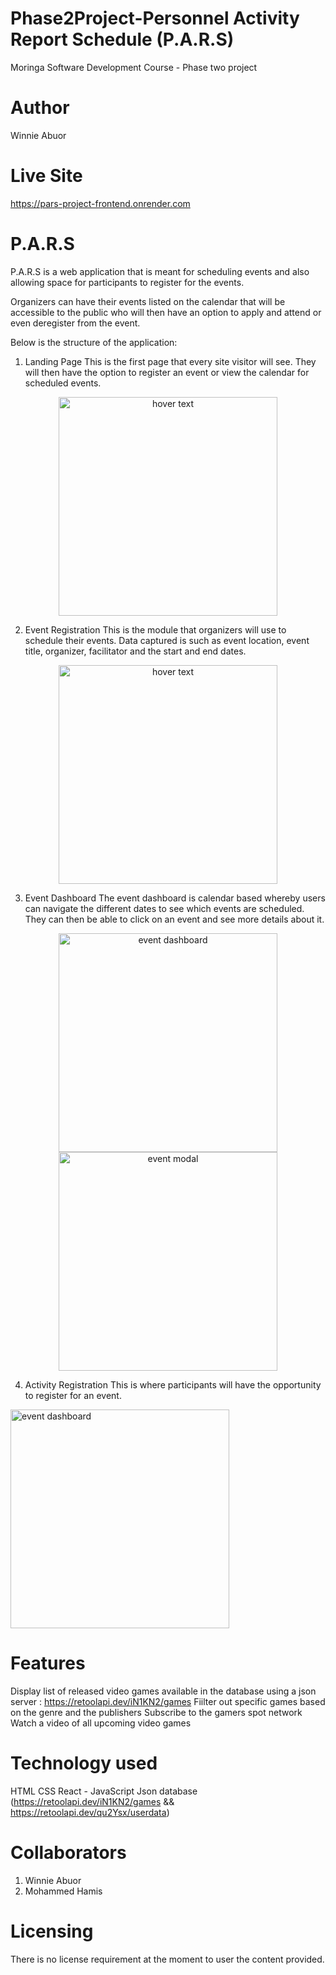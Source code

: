 # Phase2Project-Personnel Activity Report Schedule (P.A.R.S)
Moringa Software Development Course - Phase two project

# Author
Winnie Abuor

# Live Site

https://pars-project-frontend.onrender.com

# P.A.R.S
P.A.R.S is a web application that is meant for scheduling events and also allowing space for participants to register for the events.

Organizers can have their events listed on the calendar that will be accessible to the public who will then have an option to apply and attend or even deregister from the event.

Below is the structure of the application:

1. Landing Page
   This is the first page that every site visitor will see. They will then have the option to register an event or view the calendar for scheduled events.

<p align="center">
  <img src="./D.png" width="350" title="hover text">
<!--   <img src="./.png" width="350" alt="accessibility text"> -->
</p>

2. Event Registration
   This is the module that organizers will use to schedule their events. Data captured is such as event location, event title, organizer, facilitator and the start and end dates.

<p align="center">
  <img src="./G.png" width="350" title="hover text">
<!--   <img src="./GameList.png" width="350" alt="accessibility text"> -->
</p>

3. Event Dashboard
   The event dashboard is calendar based whereby users can navigate the different dates to see which events are scheduled. They can then be able to click on an event and see more details about it.

<p align="center">
  <img src="./eventDash.png" width="350" title="event dashboard">
  <img src="./eventModal.png" width="350" title="event modal">
<!--   <img src="./UserReg.png" width="350" alt="accessibility text"> -->
</p>

4. Activity Registration
   This is where participants will have the opportunity to register for an event.

   <p align="center">
  <img src="./eventDash.png" width="350" title="event dashboard">
<!--   <img src="./eventModal.png" width="350" title="event modal"> -->
<!--   <img src="./UserReg.png" width="350" alt="accessibility text"> -->
</p>

# Features
Display list of released video games available in the database using a json server : https://retoolapi.dev/iN1KN2/games
Fiilter out specific games based on the genre and the publishers
Subscribe to the gamers spot network
Watch a video of all upcoming video games

# Technology used
HTML
CSS
React - JavaScript
Json database (https://retoolapi.dev/iN1KN2/games && https://retoolapi.dev/qu2Ysx/userdata)

# Collaborators
1. Winnie Abuor
2. Mohammed Hamis

# Licensing
There is no license requirement at the moment to user the content provided.

